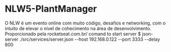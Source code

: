 # NLW5-PlantManager
O NLW é um evento online com muito código, desafios e networking, com o intuito de elevar o nível de cohecimento na área de desenvolvimento. Proporcionado pela rocketseat.com.br/
comand to start server $ json-server ./src/services/server.json --host 192.168.0.122 --port 3333 --delay 800
